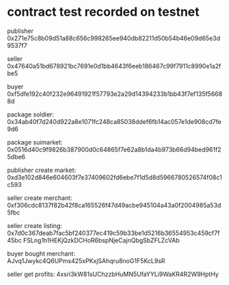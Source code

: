 # contract test recorded on testnet

publisher 0x271e75c8b09d51a88c656c998265ee940db82211d50b54b46e09d65e3d9537f7

seller 0x47640a51bd678921bc7691e0d1bb4643f6eeb186467c99f7911c8990e1a2fbe5

buyer 0xf5dfe192c40f232e96491921f57793e2a29d14394233b1bb43f7ef135f56688d

package soldier: 0x34ab40f7d240d922a8e1071fc248ca85038ddef6fb14ac057e1de908cd7fe9d6

package suimarket: 0x0516d40c9f9826b387900d0c64865f7e62a8b1da4b973b66d94bed961f25dbe6

publisher create market: 0xd3e102d846e604603f7e37409602fd6ebe7f1d5d8d5966780526574f08c1c593

seller create merchant: 0xf306cdc8137f82b42f8ca165526f47d49acbe945104a43a0f2004985a53d5fbc

seller create listing: 0x7d0c367deab7fac5bf240377ec419c59b33be1d5216b36554953c459cf7f45bc FSLng1h1HEKjQzkDCHoR6bspNjeCajnQbgSbZFLZcVAb

buyer bought merchant: AJvq1Jwykc4Q6UPms425xPKxjSAhqru8noG1F5KcL9sR

seller get profits: 4xsri3kW81sUChzzbHuMN5UfaYYLi9WaKR4R2W9HptHy